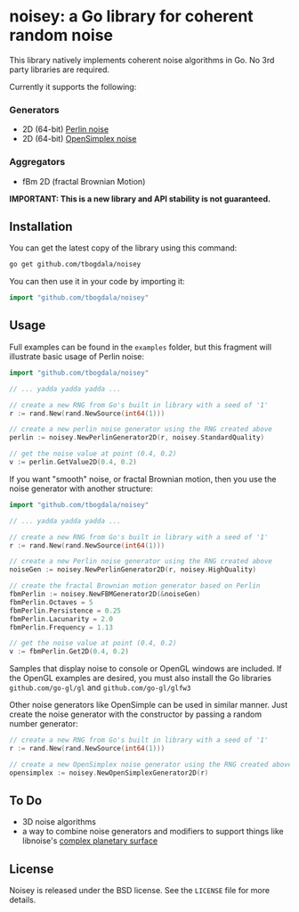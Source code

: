 noisey: a Go library for coherent random noise
==============================================

This library natively implements coherent noise algorithms in Go. No 3rd party libraries are required.

Currently it supports the following:

### Generators

* 2D (64-bit) [Perlin noise][link1]
* 2D (64-bit) [OpenSimplex noise][link3]

### Aggregators

* fBm 2D (fractal Brownian Motion)

**IMPORTANT: This is a new library and API stability is not guaranteed.**


Installation
------------

You can get the latest copy of the library using this command:

```bash
go get github.com/tbogdala/noisey
```

You can then use it in your code by importing it:

```go
import "github.com/tbogdala/noisey"
```


Usage
-----

Full examples can be found in the `examples` folder, but this fragment will illustrate basic usage of Perlin noise:

```go
import "github.com/tbogdala/noisey"

// ... yadda yadda yadda ...

// create a new RNG from Go's built in library with a seed of '1'
r := rand.New(rand.NewSource(int64(1)))

// create a new perlin noise generator using the RNG created above
perlin := noisey.NewPerlinGenerator2D(r, noisey.StandardQuality)

// get the noise value at point (0.4, 0.2)
v := perlin.GetValue2D(0.4, 0.2)
```

If you want "smooth" noise, or fractal Brownian motion, then you use
the noise generator with another structure:

```go
import "github.com/tbogdala/noisey"

// ... yadda yadda yadda ...

// create a new RNG from Go's built in library with a seed of '1'
r := rand.New(rand.NewSource(int64(1)))

// create a new Perlin noise generator using the RNG created above
noiseGen := noisey.NewPerlinGenerator2D(r, noisey.HighQuality)

// create the fractal Brownian motion generator based on Perlin
fbmPerlin := noisey.NewFBMGenerator2D(&noiseGen)
fbmPerlin.Octaves = 5
fbmPerlin.Persistence = 0.25
fbmPerlin.Lacunarity = 2.0
fbmPerlin.Frequency = 1.13

// get the noise value at point (0.4, 0.2)
v := fbmPerlin.Get2D(0.4, 0.2)
```

Samples that display noise to console or OpenGL windows are included. If the
OpenGL examples are desired, you must also install the Go libraries
`github.com/go-gl/gl` and `github.com/go-gl/glfw3`

Other noise generators like OpenSimple can be used in similar manner. Just
create the noise generator with the constructor by passing a random number generator:

```go
// create a new RNG from Go's built in library with a seed of '1'
r := rand.New(rand.NewSource(int64(1)))

// create a new OpenSimplex noise generator using the RNG created above
opensimplex := noisey.NewOpenSimplexGenerator2D(r)
```


To Do
-----

* 3D noise algorithms
* a way to combine noise generators and modifiers to support
things like libnoise's [complex planetary surface][link2]


License
-------

Noisey is released under the BSD license. See the `LICENSE` file for more details.



[link1]: http://webstaff.itn.liu.se/~stegu/TNM022-2005/perlinnoiselinks/perlin-noise-math-faq.html
[link2]: http://libnoise.sourceforge.net/examples/complexplanet/index.html
[link3]: http://uniblock.tumblr.com/post/97868843242/noise
